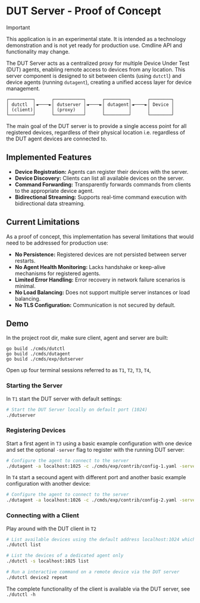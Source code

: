 # DUT Server - Proof of Concept

> [!IMPORTANT] 
> This application is in an experimental state. It is intended as a technology demonstration and is not yet ready for production use.
> Cmdline API and functionality may change.


The DUT Server acts as a centralized proxy for multiple Device Under Test (DUT) agents, enabling remote access to devices from any location. This server component is designed to sit between clients (using `dutctl`) and device agents (running `dutagent`), creating a unified access layer for device management.

```
┌─────────┐      ┌───────────┐      ┌─────────┐      ┌────────┐
│ dutctl  │◄────►│ dutserver │◄────►│ dutagent│◄────►│ Device │
│ (client)│      │ (proxy)   │      │         │      │        │
└─────────┘      └───────────┘      └─────────┘      └────────┘
```

The main goal of the DUT server is to provide a single access point for all registered devices, regardless of their physical location i.e. regardless of the DUT agent devices are connected to.

## Implemented Features

- **Device Registration:** Agents can register their devices with the server.
- **Device Discovery:** Clients can list all available devices on the server.
- **Command Forwarding:** Transparently forwards commands from clients to the appropriate device agent.
- **Bidirectional Streaming:** Supports real-time command execution with bidirectional data streaming.

## Current Limitations

As a proof of concept, this implementation has several limitations that would need to be addressed for production use:

- **No Persistence:** Registered devices are not persisted between server restarts.
- **No Agent Health Monitoring:** Lacks handshake or keep-alive mechanisms for registered agents.
- **Limited Error Handling:** Error recovery in network failure scenarios is minimal.
- **No Load Balancing:** Does not support multiple server instances or load balancing.
- **No TLS Configuration:** Communication is not secured by default.

## Demo

In the project root dir, make sure client, agent and server are built:
```
go build ./cmds/dutctl
go build ./cmds/dutagent
go build ./cmds/exp/dutserver
```
Open up four terminal sessions referred to as `T1`, `T2`, `T3`, `T4`,

### Starting the Server
In `T1` start the DUT server with default settings:

```bash
# Start the DUT Server locally on default port (1024)
./dutserver
```

### Registering Devices

Start a first agent in `T3` using a basic example configuration with one device and set the optional `-server` flag to register with the running DUT server:

```bash
# Configure the agent to connect to the server
./dutagent -a localhost:1025 -c ./cmds/exp/contrib/config-1.yaml -server localhost:1024

```

In `T4` start a secound agent with different port and another basic example configuration with another device:

```bash
# Configure the agent to connect to the server
./dutagent -a localhost:1026 -c ./cmds/exp/contrib/config-2.yaml -server localhost:1024

```

### Connecting with a Client

Play around with the DUT client in `T2`

```bash
# List available devices using the default address localhost:1024 which is the DUT server
./dutctl list

# List the devices of a dedicated agent only
./dutctl -s localhost:1025 list

# Run a interactive command on a remote device via the DUT server
./dutctl device2 repeat
```

The complete functionality of the client is available via the DUT server, see `./dutctl -h`

